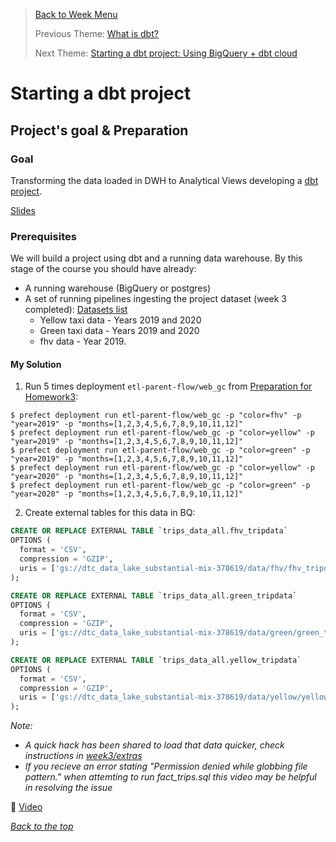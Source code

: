 >[Back to Week Menu](README.md)
>
>Previous Theme: [What is dbt?](what_is_dbt.md)
>
>Next Theme: [Starting a dbt project: Using BigQuery + dbt cloud](dbt_project_bg_dbt_cloud.md)

# Starting a dbt project

## Project's goal & Preparation

### Goal

Transforming the data loaded in DWH to Analytical Views developing a [dbt project](taxi_rides_ny/README.md).

[Slides](https://docs.google.com/presentation/d/1xSll_jv0T8JF4rYZvLHfkJXYqUjPtThA/edit?usp=sharing&ouid=114544032874539580154&rtpof=true&sd=true)

### Prerequisites
We will build a project using dbt and a running data warehouse. 
By this stage of the course you should have already: 
- A running warehouse (BigQuery or postgres) 
- A set of running pipelines ingesting the project dataset (week 3 completed): [Datasets list](https://github.com/DataTalksClub/nyc-tlc-data/)
    * Yellow taxi data - Years 2019 and 2020
    * Green taxi data - Years 2019 and 2020 
    * fhv data - Year 2019. 

#### My Solution
1. Run 5 times deployment `etl-parent-flow/web_gc` from [Preparation for Homework3](../cohorts/2023/week_3_data_warehouse/homework_my_solutions.md#preparation-):
  ```
  $ prefect deployment run etl-parent-flow/web_gc -p "color=fhv" -p "year=2019" -p "months=[1,2,3,4,5,6,7,8,9,10,11,12]"
  $ prefect deployment run etl-parent-flow/web_gc -p "color=yellow" -p "year=2019" -p "months=[1,2,3,4,5,6,7,8,9,10,11,12]"
  $ prefect deployment run etl-parent-flow/web_gc -p "color=green" -p "year=2019" -p "months=[1,2,3,4,5,6,7,8,9,10,11,12]"
  $ prefect deployment run etl-parent-flow/web_gc -p "color=yellow" -p "year=2020" -p "months=[1,2,3,4,5,6,7,8,9,10,11,12]"
  $ prefect deployment run etl-parent-flow/web_gc -p "color=green" -p "year=2020" -p "months=[1,2,3,4,5,6,7,8,9,10,11,12]"
  ```
2. Create external tables for this data in BQ:
  ```sql
  CREATE OR REPLACE EXTERNAL TABLE `trips_data_all.fhv_tripdata`
  OPTIONS (
    format = 'CSV',
    compression = 'GZIP',
    uris = ['gs://dtc_data_lake_substantial-mix-378619/data/fhv/fhv_tripdata_2019-*.csv.gz']
  );
  
  CREATE OR REPLACE EXTERNAL TABLE `trips_data_all.green_tripdata`
  OPTIONS (
    format = 'CSV',
    compression = 'GZIP',
    uris = ['gs://dtc_data_lake_substantial-mix-378619/data/green/green_tripdata_2019-*.csv.gz', 'gs://dtc_data_lake_substantial-mix-378619/data/green/green_tripdata_2020-*.csv.gz']
  );
  
  CREATE OR REPLACE EXTERNAL TABLE `trips_data_all.yellow_tripdata`
  OPTIONS (
    format = 'CSV',
    compression = 'GZIP',
    uris = ['gs://dtc_data_lake_substantial-mix-378619/data/yellow/yellow_tripdata_2019-*.csv.gz', 'gs://dtc_data_lake_substantial-mix-378619/data/yellow/yellow_tripdata_2020-*.csv.gz']
  );
  ```
_Note:_
  *  _A quick hack has been shared to load that data quicker, check instructions in [week3/extras](https://github.com/DataTalksClub/data-engineering-zoomcamp/tree/main/week_3_data_warehouse/extras)_
  * _If you recieve an error stating "Permission denied while globbing file pattern." when attemting to run fact_trips.sql this video may be helpful in resolving the issue_ 
 
 :movie_camera: [Video](https://www.youtube.com/watch?v=kL3ZVNL9Y4A)

_[Back to the top](#starting-a-dbt-project)_
